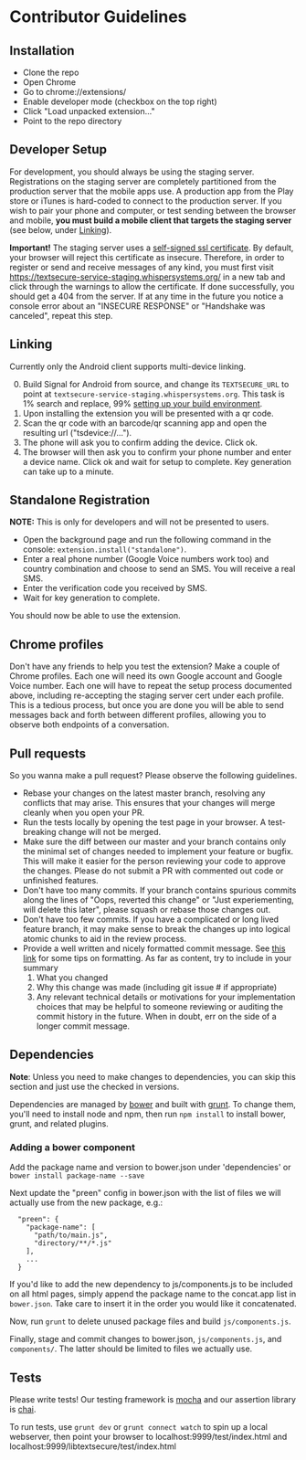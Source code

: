 Contributor Guidelines
======================

## Installation

* Clone the repo
* Open Chrome
* Go to chrome://extensions/
* Enable developer mode (checkbox on the top right)
* Click "Load unpacked extension..."
* Point to the repo directory

## Developer Setup

For development, you should always be using the staging server.
Registrations on the staging server are completely partitioned from the
production server that the mobile apps use. A production app from the Play
store or iTunes is hard-coded to connect to the production server. If you wish
to pair your phone and computer, or test sending between the browser and
mobile, **you must build a mobile client that targets the staging server**
(see below, under
[Linking](https://github.com/WhisperSystems/Signal-Browser/blob/master/CONTRIBUTING.md#linking)).

**Important!** The staging server uses a [self-signed ssl
certificate](https://github.com/WhisperSystems/Signal-Browser/issues/110).
By default, your browser will reject this certificate as insecure. Therefore,
in order to register or send and receive messages of any kind, you must first
visit <https://textsecure-service-staging.whispersystems.org/> in a new tab and
click through the warnings to allow the certificate. If done successfully,
you should get a 404 from the server. If at any time in the future you notice
a console error about an "INSECURE RESPONSE" or "Handshake was canceled",
repeat this step.

## Linking

Currently only the Android client supports multi-device linking.

0. Build Signal for Android from source, and change its `TEXTSECURE_URL` to point
   at `textsecure-service-staging.whispersystems.org`. This task is 1% search and
   replace, 99% [setting up your build environment](https://github.com/WhisperSystems/Signal-Android/blob/master/BUILDING.md).
1. Upon installing the extension you will be presented with a qr code.
2. Scan the qr code with an barcode/qr scanning app and open the resulting url
   ("tsdevice://...").
3. The phone will ask you to confirm adding the device. Click ok.
3. The browser will then ask you to confirm your phone number and enter a
   device name. Click ok and wait for setup to complete. Key generation can
   take up to a minute.

## Standalone Registration
**NOTE:** This is only for developers and will not be presented to users.

* Open the background page and run the following command in the console: `extension.install("standalone")`.
* Enter a real phone number (Google Voice numbers work too) and country
  combination and choose to send an SMS. You will receive a real SMS.
* Enter the verification code you received by SMS.
* Wait for key generation to complete.

You should now be able to use the extension.

## Chrome profiles

Don't have any friends to help you test the extension? Make a couple of Chrome
profiles. Each one will need its own Google account and Google Voice number.
Each one will have to repeat the setup process documented above, including
re-accepting the staging server cert under each profile. This is a tedious
process, but once you are done you will be able to send messages back and forth
between different profiles, allowing you to observe both endpoints of a
conversation.

## Pull requests

So you wanna make a pull request? Please observe the following guidelines.

 * Rebase your changes on the latest master branch, resolving any conflicts
   that may arise. This ensures that your changes will merge cleanly when you
   open your PR.
 * Run the tests locally by opening the test page in your browser. A
   test-breaking change will not be merged.
 * Make sure the diff between our master and your branch contains only the
   minimal set of changes needed to implement your feature or bugfix. This will
   make it easier for the person reviewing your code to approve the changes.
   Please do not submit a PR with commented out code or unfinished features.
 * Don't have too many commits. If your branch contains spurious commits along
   the lines of "Oops, reverted this change" or "Just experiementing, will
   delete this later", please squash or rebase those changes out.
 * Don't have too few commits. If you have a complicated or long lived feature
   branch, it may make sense to break the changes up into logical atomic chunks
   to aid in the review process.
 * Provide a well written and nicely formatted commit message. See [this
   link](http://chris.beams.io/posts/git-commit/)
   for some tips on formatting. As far as content, try to include in your
   summary
     1. What you changed
     2. Why this change was made (including git issue # if appropriate)
     3. Any relevant technical details or motivations for your implementation
        choices that may be helpful to someone reviewing or auditing the commit
        history in the future. When in doubt, err on the side of a longer
        commit message.

## Dependencies

**Note**: Unless you need to make changes to dependencies, you can skip this
section and just use the checked in versions.

Dependencies are managed by [bower](http://bower.io) and built with
[grunt](http://gruntjs.com). To change them, you'll need to install node and
npm, then run `npm install` to install bower, grunt, and related plugins.

### Adding a bower component

Add the package name and version to bower.json under 'dependencies' or `bower
install package-name --save`

Next update the "preen" config in bower.json with the list of files we will
actually use from the new package, e.g.:
```
  "preen": {
    "package-name": [
      "path/to/main.js",
      "directory/**/*.js"
    ],
    ...
  }
```
If you'd like to add the new dependency to js/components.js to be included on
all html pages, simply append the package name to the concat.app list in
`bower.json`. Take care to insert it in the order you would like it
concatenated.

Now, run `grunt` to delete unused package files and build `js/components.js`.

Finally, stage and commit changes to bower.json, `js/components.js`,
and `components/`. The latter should be limited to files we actually use.

## Tests
Please write tests! Our testing framework is
[mocha](http://mochajs.org/) and our assertion library is
[chai](http://chaijs.com/api/assert/).

To run tests, use `grunt dev` or `grunt connect watch` to spin up a local
webserver, then point your browser to localhost:9999/test/index.html and
localhost:9999/libtextsecure/test/index.html
